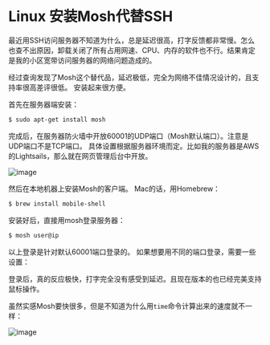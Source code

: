 # Linux 安装Mosh代替SSH

最近用SSH访问服务器不知道为什么，总是延迟很高，打字反馈都非常慢。怎么也查不出原因，卸载关闭了所有占用网速、CPU、内存的软件也不行。结果肯定是我的小区宽带访问服务器的网络问题造成的。

经过查询发现了Mosh这个替代品，延迟极低，完全为网络不佳情况设计的，且支持率很高差评很低。
安装起来很方便。

首先在服务器端安装：
```sh
$ sudo apt-get install mosh
```

完成后，在服务器防火墙中开放60001的UDP端口（Mosh默认端口）。注意是UDP端口不是TCP端口。
具体设置根据服务器环境而定。比如我的服务器是AWS的Lightsails，那么就在网页管理后台中开放。

![image](https://user-images.githubusercontent.com/14041622/43688495-770c7738-991c-11e8-8d1a-88a72a2a231b.png)


然后在本地机器上安装Mosh的客户端。
Mac的话，用Homebrew：
```sh
$ brew install mobile-shell
```

安装好后，直接用mosh登录服务器：
```sh
$ mosh user@ip
```

以上登录是针对默认60001端口登录的。
如果想要用不同的端口登录，需要一些设置：



登录后，真的反应极快，打字完全没有感受到延迟。且现在版本的也已经完美支持鼠标操作。

虽然实感Mosh要快很多，但是不知道为什么用`time`命令计算出来的速度就不一样：

![image](https://user-images.githubusercontent.com/14041622/43688544-51a6b066-991d-11e8-942f-639c7c19ef39.png)
